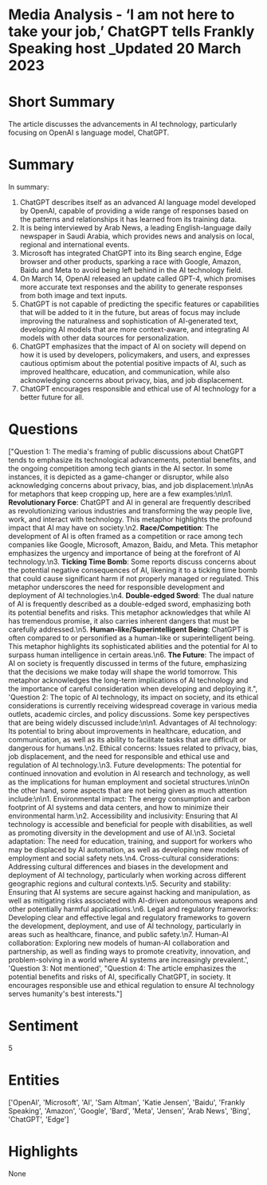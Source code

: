 # Media Analysis - ‘I am not here to take your job,’ ChatGPT tells Frankly Speaking host _Updated 20 March 2023

# Short Summary
The article discusses the advancements in AI technology, particularly focusing on OpenAI s language model, ChatGPT.

# Summary
In summary:

1. ChatGPT describes itself as an advanced AI language model developed by OpenAI, capable of providing a wide range of responses based on the patterns and relationships it has learned from its training data.
2. It is being interviewed by Arab News, a leading English-language daily newspaper in Saudi Arabia, which provides news and analysis on local, regional and international events.
3. Microsoft has integrated ChatGPT into its Bing search engine, Edge browser and other products, sparking a race with Google, Amazon, Baidu and Meta to avoid being left behind in the AI technology field.
4. On March 14, OpenAI released an update called GPT-4, which promises more accurate text responses and the ability to generate responses from both image and text inputs.
5. ChatGPT is not capable of predicting the specific features or capabilities that will be added to it in the future, but areas of focus may include improving the naturalness and sophistication of AI-generated text, developing AI models that are more context-aware, and integrating AI models with other data sources for personalization.
6. ChatGPT emphasizes that the impact of AI on society will depend on how it is used by developers, policymakers, and users, and expresses cautious optimism about the potential positive impacts of AI, such as improved healthcare, education, and communication, while also acknowledging concerns about privacy, bias, and job displacement.
7. ChatGPT encourages responsible and ethical use of AI technology for a better future for all.

# Questions
["Question 1: The media's framing of public discussions about ChatGPT tends to emphasize its technological advancements, potential benefits, and the ongoing competition among tech giants in the AI sector. In some instances, it is depicted as a game-changer or disruptor, while also acknowledging concerns about privacy, bias, and job displacement.\n\nAs for metaphors that keep cropping up, here are a few examples:\n\n1. **Revolutionary Force**: ChatGPT and AI in general are frequently described as revolutionizing various industries and transforming the way people live, work, and interact with technology. This metaphor highlights the profound impact that AI may have on society.\n2. **Race/Competition**: The development of AI is often framed as a competition or race among tech companies like Google, Microsoft, Amazon, Baidu, and Meta. This metaphor emphasizes the urgency and importance of being at the forefront of AI technology.\n3. **Ticking Time Bomb**: Some reports discuss concerns about the potential negative consequences of AI, likening it to a ticking time bomb that could cause significant harm if not properly managed or regulated. This metaphor underscores the need for responsible development and deployment of AI technologies.\n4. **Double-edged Sword**: The dual nature of AI is frequently described as a double-edged sword, emphasizing both its potential benefits and risks. This metaphor acknowledges that while AI has tremendous promise, it also carries inherent dangers that must be carefully addressed.\n5. **Human-like/Superintelligent Being**: ChatGPT is often compared to or personified as a human-like or superintelligent being. This metaphor highlights its sophisticated abilities and the potential for AI to surpass human intelligence in certain areas.\n6. **The Future**: The impact of AI on society is frequently discussed in terms of the future, emphasizing that the decisions we make today will shape the world tomorrow. This metaphor acknowledges the long-term implications of AI technology and the importance of careful consideration when developing and deploying it.", 'Question 2: The topic of AI technology, its impact on society, and its ethical considerations is currently receiving widespread coverage in various media outlets, academic circles, and policy discussions. Some key perspectives that are being widely discussed include:\n\n1. Advantages of AI technology: Its potential to bring about improvements in healthcare, education, and communication, as well as its ability to facilitate tasks that are difficult or dangerous for humans.\n2. Ethical concerns: Issues related to privacy, bias, job displacement, and the need for responsible and ethical use and regulation of AI technology.\n3. Future developments: The potential for continued innovation and evolution in AI research and technology, as well as the implications for human employment and societal structures.\n\nOn the other hand, some aspects that are not being given as much attention include:\n\n1. Environmental impact: The energy consumption and carbon footprint of AI systems and data centers, and how to minimize their environmental harm.\n2. Accessibility and inclusivity: Ensuring that AI technology is accessible and beneficial for people with disabilities, as well as promoting diversity in the development and use of AI.\n3. Societal adaptation: The need for education, training, and support for workers who may be displaced by AI automation, as well as developing new models of employment and social safety nets.\n4. Cross-cultural considerations: Addressing cultural differences and biases in the development and deployment of AI technology, particularly when working across different geographic regions and cultural contexts.\n5. Security and stability: Ensuring that AI systems are secure against hacking and manipulation, as well as mitigating risks associated with AI-driven autonomous weapons and other potentially harmful applications.\n6. Legal and regulatory frameworks: Developing clear and effective legal and regulatory frameworks to govern the development, deployment, and use of AI technology, particularly in areas such as healthcare, finance, and public safety.\n7. Human-AI collaboration: Exploring new models of human-AI collaboration and partnership, as well as finding ways to promote creativity, innovation, and problem-solving in a world where AI systems are increasingly prevalent.', 'Question 3: Not mentioned', "Question 4: The article emphasizes the potential benefits and risks of AI, specifically ChatGPT, in society. It encourages responsible use and ethical regulation to ensure AI technology serves humanity's best interests."]

# Sentiment
5

# Entities
['OpenAI', 'Microsoft', 'AI', 'Sam Altman', 'Katie Jensen', 'Baidu', 'Frankly Speaking', 'Amazon', 'Google', 'Bard', 'Meta', 'Jensen', 'Arab News', 'Bing', 'ChatGPT', 'Edge']

# Highlights
None

